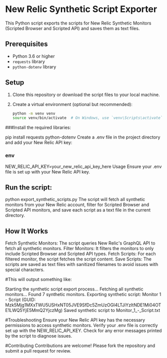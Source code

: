 # New Relic Synthetic Script Exporter

This Python script exports the scripts for New Relic Synthetic Monitors (Scripted Browser and Scripted API) and saves them as text files.

## Prerequisites

- Python 3.6 or higher
- `requests` library
- `python-dotenv` library

## Setup

1. Clone this repository or download the script files to your local machine.

2. Create a virtual environment (optional but recommended):

   ```sh
   python -m venv venv
   source venv/bin/activate  # On Windows, use `venv\Scripts\activate`

###Install the required libraries:

pip install requests python-dotenv
Create a .env file in the project directory and add your New Relic API key:

### env
NEW_RELIC_API_KEY=your_new_relic_api_key_here
Usage
Ensure your .env file is set up with your New Relic API key.

## Run the script:

python export_synthetic_scripts.py
The script will fetch all synthetic monitors from your New Relic account, filter for Scripted Browser and Scripted API monitors, and save each script as a text file in the current directory.

## How It Works
Fetch Synthetic Monitors: The script queries New Relic's GraphQL API to fetch all synthetic monitors.
Filter Monitors: It filters the monitors to only include Scripted Browser and Scripted API types.
Fetch Scripts: For each filtered monitor, the script fetches the script content.
Save Scripts: The scripts are saved as text files with sanitized filenames to avoid issues with special characters.

#This will output something like:


Starting the synthetic script export process...
Fetching all synthetic monitors...
Found 7 synthetic monitors.
Exporting synthetic script: Monitor 1 - Script (GUID: Mzk5Mjg1MXxTWU5USHxNT05JVE9SfDc5ZmUzOGI4LTJiYzItNDE1Mi04OTE1LWQ5YjE5MmQ2YjczMg)
Saved synthetic script to Monitor_1_-_Script.txt


#Troubleshooting
Ensure your New Relic API key has the necessary permissions to access synthetic monitors.
Verify your .env file is correctly set up with the NEW_RELIC_API_KEY.
Check for any error messages printed by the script to diagnose issues.

#Contributing
Contributions are welcome! Please fork the repository and submit a pull request for review.
